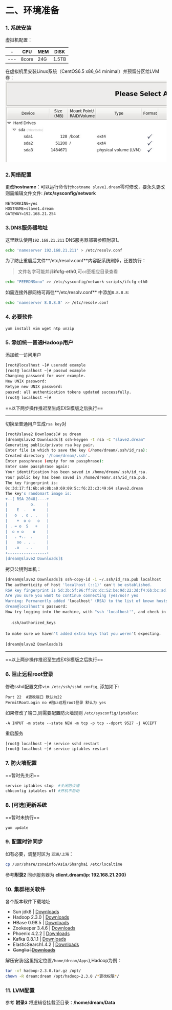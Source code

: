 


二、环境准备
===

### 1. 系统安装
虚拟机配置：

|-|CPU|MEM|DISK|
|---|---|---|---|
|---|8core|24G|1.5TB|
在虚拟机里安装Linux系统（CentOS6.5 x86_64 minimal）并预留分区给LVM卷：
![Custem_Partition](../images/Custem_Partition.png)
### 2.网络配置

更改**hostname**：可以运行命令行`hostname slave1.dream`零时修改，要永久更改则需编辑文件文件:
**/etc/sysconfig/network**

```apacheconf
NETWORKING=yes
HOSTNAME=slave1.dream
GATEWAY=192.168.21.254
```
### 3.DNS服务器地址
这里默认使用`192.168.21.211` DNS服务器部署参照附录1。

<!--同步配置参考文件: **DNS_Server_Setting.md**-->
```bash
echo 'nameserver 192.168.21.211' > /etc/resolv.conf
```
为了防止重启后文件**/etc/resolv.conf**内容配系统刷掉，还要执行：
>文件名字可能并非**ifcfg-eth0**,可`cd`至相应目录查看

```bash
echo "PEERDNS=no" >> /etc/sysconfig/network-scripts/ifcfg-eth0
```
如需连接外部网络可再往**/etc/resolv.conf** 中添加`8.8.8.8`:

```bash
echo 'nameserver 8.8.8.8' >> /etc/resolv.conf
```
### 4. 必要软件
```bash
yum install vim wget ntp unzip 
```
### 5. 添加统一普通Hadoop用户
添加统一访问用户

```bash
[root@localhost ~]# useradd example
[root@ localhost ~]# passwd example
Changing password for user example.
New UNIX password: 
Retype new UNIX password: 
passwd: all authentication tokens updated successfully.
[root@ localhost ~]#
```
==以下两步操作推迟至生成EXSi模版之后执行==

---
切换至普通用户生成`rsa key`对

```bash
[root@slave2 Downloads]# su dream
[dream@slave2 Downloads]$ ssh-keygen -t rsa -C "slave2.dream"
Generating public/private rsa key pair.
Enter file in which to save the key (/home/dream/.ssh/id_rsa): 
Created directory '/home/dream/.ssh'.
Enter passphrase (empty for no passphrase): 
Enter same passphrase again: 
Your identification has been saved in /home/dream/.ssh/id_rsa.
Your public key has been saved in /home/dream/.ssh/id_rsa.pub.
The key fingerprint is:
0c:3d:17:f1:6b:a9:8b:a0:69:09:5c:f6:23:c3:49:64 slave2.dream
The key's randomart image is:
+--[ RSA 2048]----+
|          o.     |
|    E  .   o     |
|   o  . o . .    |
|    +  o o   o   |
| . = o  S   +    |
|  o = o    o     |
|   . +..  .      |
|    oo . . .     |
|   .o   . .      |
+-----------------+
[dream@slave2 Downloads]$ 
```
拷贝公钥到本机：

```bash
[dream@slave2 Downloads]$ ssh-copy-id -i ~/.ssh/id_rsa.pub localhost
The authenticity of host 'localhost (::1)' can't be established.
RSA key fingerprint is 5d:3b:5f:96:ff:8c:dc:52:be:9d:22:3d:f4:6b:bc:ad.
Are you sure you want to continue connecting (yes/no)? yes
Warning: Permanently added 'localhost' (RSA) to the list of known hosts.
dream@localhost's password: 
Now try logging into the machine, with "ssh 'localhost'", and check in:

  .ssh/authorized_keys

to make sure we haven't added extra keys that you weren't expecting.

[dream@slave2 Downloads]$ 
```
----
==以上两步操作推迟至生成EXSi模版之后执行==
### 6. 阻止远程root登录

修改sshd配置文件`vim /etc/ssh/sshd_config`, 添加如下:

```apacheconf
Port 22  #更改端口 默认为22
PermitRootLogin no #阻止远程root登录 默认为 yes
```
如果修改了端口,则需要配置防火墙规则 `/etc/sysconfig/iptables`:

```apacheconf
-A INPUT -m state --state NEW -m tcp -p tcp --dport 9527 -j ACCEPT
```
重启服务

```bash
[root@ localhost ~]# service sshd restart
[root@ localhost ~]# service iptables restart
```
### 7. 防火墙配置
==暂时先关闭==

```bash
service iptables stop  #关闭防火墙
chkconfig iptables off #开机不启动
```
### 8. [可选]更新系统
==暂时未执行==

```bash
yum update
```
### 9. 配置时钟同步
如有必要，调整时区为 `亚洲/上海`：

```bash
cp /usr/share/zoneinfo/Asia/Shanghai /etc/localtime
```
参考**附录2** 同步服务器为 **client.dream(ip: 192.168.21.200)**

<!--同步配置参考文件: **appendix_2_NTP_Server_Setting.md**-->

### 10. 集群相关软件

各个版本软件下载地址

* Sun jdk8 | [Downloads]()
* Hadoop 2.3.0 | [Downloads](http://mirrors.cnnic.cn/apache/hadoop/common/hadoop-2.3.0/hadoop-2.3.0-src.tar.gz)
* HBase 0.98.5 | [Downloads](http://mirror.esocc.com/apache/hbase/hbase-0.98.5/hbase-0.98.5-hadoop2-bin.tar.gz)
* Zookeeper 3.4.6 | [Downloads](http://apache.fayea.com/apache-mirror/zookeeper/zookeeper-3.4.6/zookeeper-3.4.6.tar.gz)
* Phoenix 4.2.2 | [Downloads]()
* Kafka 0.8.1.1 | [Downloads]()
* ElasticSearch1.4.2 | [Downloads]()
* ~~Ganglia |[Downloads]()~~

解压安装(这里指定位置`/home/dream/Apps`),Hadoop为例：

```bash
tar -xf hadoop-2.3.0.tar.gz /opt/
chown -R dream:dream /opt/hadoop-2.3.0 /*更改权限*/
```
### 11. LVM配置
参考 **附录3** 将逻辑卷挂载至目录：**/home/dream/Data**

<!--同步配置参考文件: **appendix_3_LVM_Config.md**--> 

